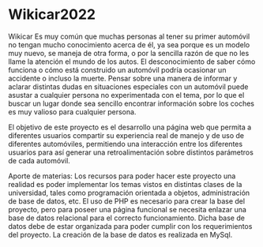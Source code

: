 # Wikicar2022
Wikicar
Es muy común que muchas personas al tener su primer automóvil no tengan mucho
conocimiento acerca de él, ya sea porque es un modelo muy nuevo, se maneja de
otra forma, o por la sencilla razón de que no les llame la atención el mundo de los
autos. El desconocimiento de saber cómo funciona o cómo está construido un
automóvil podría ocasionar un accidente o incluso la muerte.
Pensar sobre una manera de informar y aclarar distintas dudas en situaciones especiales con un automóvil puede asustar a cualquier persona no experimentada con el tema, por lo que el buscar un lugar donde sea sencillo encontrar información sobre los coches es muy valioso para cualquier persona.

El objetivo de este proyecto es el desarrollo una página web que permita a diferentes usuarios compartir su experiencia real de manejo y de uso de diferentes automóviles, permitiendo una interacción entre los diferentes usuarios para así generar una retroalimentación sobre distintos parámetros de cada automóvil.

Aporte de materias:
Los recursos para poder hacer este proyecto una realidad es poder implementar los temas vistos en distintas clases de la universidad, tales como programación orientada a objetos, administración de base de datos, etc.
El uso de PHP es necesario para crear la base del proyecto, pero para poseer una página funcional se necesita enlazar una base de datos relacional para el correcto funcionamiento. Dicha base de datos debe de estar organizada para poder cumplir con los requerimientos del proyecto. La creación de la base de datos es realizada en MySql. 
